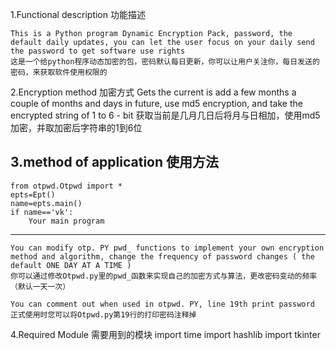 1.Functional description
	功能描述

	This is a Python program Dynamic Encryption Pack, password, the default daily updates, you can let the user focus on your daily send the password to get software use rights
	这是一个给python程序动态加密的包，密码默认每日更新，你可以让用户关注你，每日发送的密码，来获取软件使用权限的

2.Encryption method
	加密方式
	Gets the current is add a few months a couple of months and days in future, use md5 encryption, and take the encrypted string of 1 to 6 - bit
	获取当前是几月几日后将月与日相加，使用md5加密，并取加密后字符串的1到6位

3.method of application
	使用方法
-------------------------------	
	from otpwd.Otpwd import *
	epts=Ept()
	name=epts.main()
	if name=='vk':
		Your main program
-------------------------------
	You can modify otp. PY pwd_ functions to implement your own encryption method and algorithm, change the frequency of password changes ( the default ONE DAY AT A TIME )
	你可以通过修改Otpwd.py里的pwd_函数来实现自己的加密方式与算法，更改密码变动的频率（默认一天一次）
	
	You can comment out when used in otpwd. PY, line 19th print password
	正式使用时您可以将Otpwd.py第19行的打印密码注释掉
4.Required Module
	需要用到的模块
	import time
	import hashlib
	import tkinter
